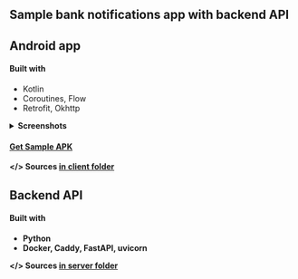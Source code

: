 ## Sample bank notifications app with backend API


## Android app

#### Built with 

- Kotlin
- Coroutines, Flow
- Retrofit, Okhttp

<p>
<details>
  <summary><b>Screenshots<b></summary>
    <pre>
      <img src="./client/README.md-images/1.png" height="300" width="150" /> <img src="./client/README.md-images/2.png" height="300" width="150" />
    </pre>
</details>
</p>

#### [Get Sample APK](./client/apk/app.apk)

</> Sources [in client folder](./client)

## Backend API

#### Built with 

- Python
- Docker, Caddy, FastAPI, uvicorn

</> Sources [in server folder](./server)
